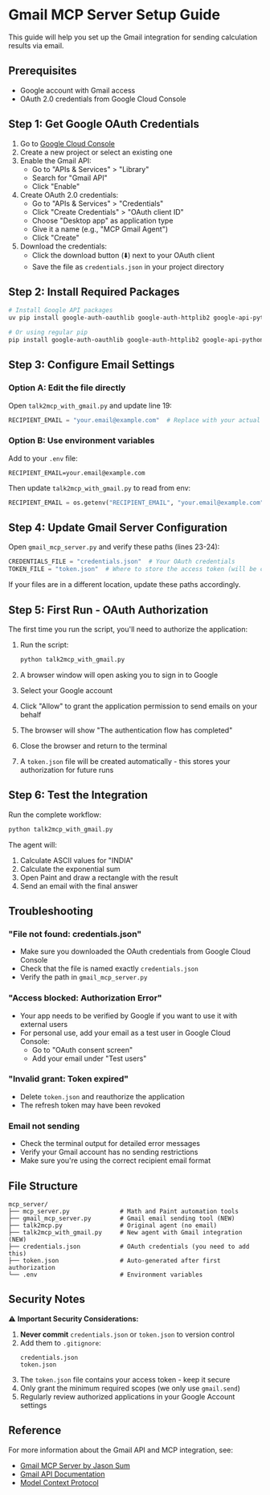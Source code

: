 # Gmail MCP Server Setup Guide

This guide will help you set up the Gmail integration for sending calculation results via email.

## Prerequisites

- Google account with Gmail access
- OAuth 2.0 credentials from Google Cloud Console

## Step 1: Get Google OAuth Credentials

1. Go to [Google Cloud Console](https://console.cloud.google.com/)
2. Create a new project or select an existing one
3. Enable the Gmail API:
   - Go to "APIs & Services" > "Library"
   - Search for "Gmail API"
   - Click "Enable"
4. Create OAuth 2.0 credentials:
   - Go to "APIs & Services" > "Credentials"
   - Click "Create Credentials" > "OAuth client ID"
   - Choose "Desktop app" as application type
   - Give it a name (e.g., "MCP Gmail Agent")
   - Click "Create"
5. Download the credentials:
   - Click the download button (⬇️) next to your OAuth client
   - Save the file as `credentials.json` in your project directory

## Step 2: Install Required Packages

```bash
# Install Google API packages
uv pip install google-auth-oauthlib google-auth-httplib2 google-api-python-client

# Or using regular pip
pip install google-auth-oauthlib google-auth-httplib2 google-api-python-client
```

## Step 3: Configure Email Settings

### Option A: Edit the file directly

Open `talk2mcp_with_gmail.py` and update line 19:

```python
RECIPIENT_EMAIL = "your.email@example.com"  # Replace with your actual email
```

### Option B: Use environment variables

Add to your `.env` file:

```
RECIPIENT_EMAIL=your.email@example.com
```

Then update `talk2mcp_with_gmail.py` to read from env:

```python
RECIPIENT_EMAIL = os.getenv("RECIPIENT_EMAIL", "your.email@example.com")
```

## Step 4: Update Gmail Server Configuration

Open `gmail_mcp_server.py` and verify these paths (lines 23-24):

```python
CREDENTIALS_FILE = "credentials.json"  # Your OAuth credentials
TOKEN_FILE = "token.json"  # Where to store the access token (will be created automatically)
```

If your files are in a different location, update these paths accordingly.

## Step 5: First Run - OAuth Authorization

The first time you run the script, you'll need to authorize the application:

1. Run the script:
   ```bash
   python talk2mcp_with_gmail.py
   ```

2. A browser window will open asking you to sign in to Google

3. Select your Google account

4. Click "Allow" to grant the application permission to send emails on your behalf

5. The browser will show "The authentication flow has completed"

6. Close the browser and return to the terminal

7. A `token.json` file will be created automatically - this stores your authorization for future runs

## Step 6: Test the Integration

Run the complete workflow:

```bash
python talk2mcp_with_gmail.py
```

The agent will:
1. Calculate ASCII values for "INDIA"
2. Calculate the exponential sum
3. Open Paint and draw a rectangle with the result
4. Send an email with the final answer

## Troubleshooting

### "File not found: credentials.json"
- Make sure you downloaded the OAuth credentials from Google Cloud Console
- Check that the file is named exactly `credentials.json`
- Verify the path in `gmail_mcp_server.py`

### "Access blocked: Authorization Error"
- Your app needs to be verified by Google if you want to use it with external users
- For personal use, add your email as a test user in Google Cloud Console:
  - Go to "OAuth consent screen"
  - Add your email under "Test users"

### "Invalid grant: Token expired"
- Delete `token.json` and reauthorize the application
- The refresh token may have been revoked

### Email not sending
- Check the terminal output for detailed error messages
- Verify your Gmail account has no sending restrictions
- Make sure you're using the correct recipient email format

## File Structure

```
mcp_server/
├── mcp_server.py              # Math and Paint automation tools
├── gmail_mcp_server.py        # Gmail email sending tool (NEW)
├── talk2mcp.py                # Original agent (no email)
├── talk2mcp_with_gmail.py     # New agent with Gmail integration (NEW)
├── credentials.json           # OAuth credentials (you need to add this)
├── token.json                 # Auto-generated after first authorization
└── .env                       # Environment variables
```

## Security Notes

⚠️ **Important Security Considerations:**

1. **Never commit** `credentials.json` or `token.json` to version control
2. Add them to `.gitignore`:
   ```
   credentials.json
   token.json
   ```
3. The `token.json` file contains your access token - keep it secure
4. Only grant the minimum required scopes (we only use `gmail.send`)
5. Regularly review authorized applications in your Google Account settings

## Reference

For more information about the Gmail API and MCP integration, see:
- [Gmail MCP Server by Jason Sum](https://medium.com/@jason.summer/create-a-gmail-agent-with-model-context-protocol-mcp-061059c07777)
- [Gmail API Documentation](https://developers.google.com/gmail/api)
- [Model Context Protocol](https://modelcontextprotocol.io/)
